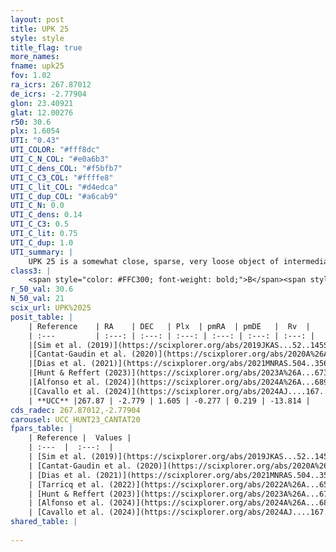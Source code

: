 ```yaml
---
layout: post
title: UPK 25
style: style
title_flag: true
more_names: 
fname: upk25
fov: 1.02
ra_icrs: 267.87012
de_icrs: -2.77904
glon: 23.40921
glat: 12.00276
r50: 30.6
plx: 1.6054
UTI: "0.43"
UTI_COLOR: "#fff8dc"
UTI_C_N_COL: "#e0a6b3"
UTI_C_dens_COL: "#f5bfb7"
UTI_C_C3_COL: "#ffffe8"
UTI_C_lit_COL: "#d4edca"
UTI_C_dup_COL: "#a6cab9"
UTI_C_N: 0.0
UTI_C_dens: 0.14
UTI_C_C3: 0.5
UTI_C_lit: 0.75
UTI_C_dup: 1.0
UTI_summary: |
    UPK 25 is a somewhat close, sparse, very loose object of intermediate C3 quality. It is well-studied in the literature.<br><br><span style="color: #99180f; font-weight: bold;">Warning: </span>contains less than 25 stars with <i>P>0.5</i> estimated.
class3: |
    <span style="color: #FFC300; font-weight: bold;">B</span><span style="color: #FFC300; font-weight: bold;">B</span>
r_50_val: 30.6
N_50_val: 21
scix_url: UPK%2025
posit_table: |
    | Reference    | RA    | DEC   | Plx  | pmRA  | pmDE   |  Rv  |
    | :---         | :---: | :---: | :---: | :---: | :---: | :---: |
    |[Sim et al. (2019)](https://scixplorer.org/abs/2019JKAS...52..145S) | 268.092 | -2.756 | -- | -0.31 | 0.19 | -- |
    |[Cantat-Gaudin et al. (2020)](https://scixplorer.org/abs/2020A%26A...640A...1C) | 267.878 | -2.779 | 1.584 | -0.346 | 0.218 | -- |
    |[Dias et al. (2021)](https://scixplorer.org/abs/2021MNRAS.504..356D) | 267.993 | -2.804 | 1.553 | -0.306 | 0.183 | -- |
    |[Hunt & Reffert (2023)](https://scixplorer.org/abs/2023A%26A...673A.114H) | 268.274 | -2.725 | 1.596 | -0.279 | 0.183 | -18.921 |
    |[Alfonso et al. (2024)](https://scixplorer.org/abs/2024A%26A...689A..18A) | 268.416 | -2.714 | 1.49 | 0.326 | 0.146 | -- |
    |[Cavallo et al. (2024)](https://scixplorer.org/abs/2024AJ....167...12C) | 268.066 | -2.681 | 1.596 | -- | -- | -- |
    | **UCC** |267.87 | -2.779 | 1.605 | -0.277 | 0.219 | -13.814 | 
cds_radec: 267.87012,-2.77904
carousel: UCC_HUNT23_CANTAT20
fpars_table: |
    | Reference |  Values |
    | :---  |  :---:  |
    | [Sim et al. (2019)](https://scixplorer.org/abs/2019JKAS...52..145S) | `d_pc=629, log(age)=8.95` |
    | [Cantat-Gaudin et al. (2020)](https://scixplorer.org/abs/2020A%26A...640A...1C) | `AVNN=1.38, DMNN=8.89, AgeNN=8.55` |
    | [Dias et al. (2021)](https://scixplorer.org/abs/2021MNRAS.504..356D) | `Av=2.101, Dist=625, logage=8.438, [Fe/H]=0.017` |
    | [Tarricq et al. (2022)](https://scixplorer.org/abs/2022A%26A...659A..59T) | `Dist=589, logAgeNN=8.55` |
    | [Hunt & Reffert (2023)](https://scixplorer.org/abs/2023A%26A...673A.114H) | `AV50=1.758, diffAV50=0.865, MOD50=8.842, logAge50=8.675` |
    | [Alfonso et al. (2024)](https://scixplorer.org/abs/2024A%26A...689A..18A) | `AV=1.37867, MOD=8.89513, logAge=8.55216, Z=0.01681` |
    | [Cavallo et al. (2024)](https://scixplorer.org/abs/2024AJ....167...12C) | `AV50=1.99, dMod50=8.92, logAge50=8.58, [Fe/H]50=0.08` |
shared_table: |
    
---
```

